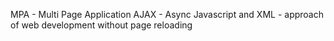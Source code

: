 MPA - Multi Page Application
AJAX - Async Javascript and XML - approach of web development without page reloading